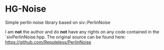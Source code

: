 # HG-Noise
Simple perlin noise library based on siv::PerlinNoise 

I am **not** the author and do **not** have any rights on any code contained in the `sivPerlinNoise.hpp. 
The original source can be found here: https://github.com/Reputeless/PerlinNoise
